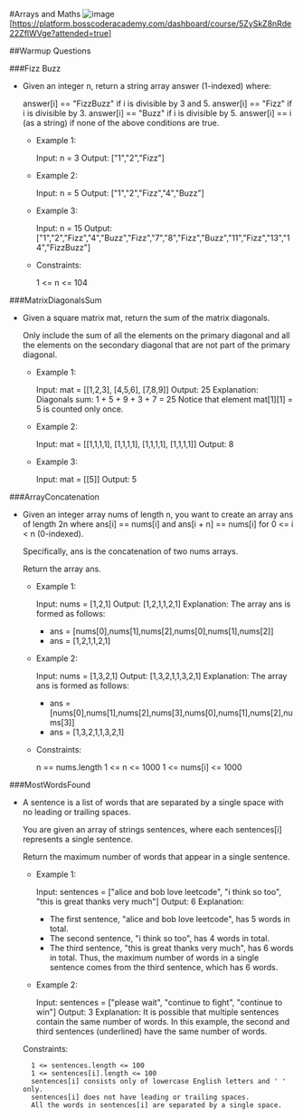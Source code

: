 ﻿#Arrays and Maths ![image](./Images/array/array-icon-512x512-slztyf8v.png)
[https://platform.bosscoderacademy.com/dashboard/course/5ZySkZ8nRde22ZflWVge?attended=true]

##Warmup Questions

###Fizz Buzz

- Given an integer n, return a string array answer (1-indexed) where:

	answer[i] == "FizzBuzz" if i is divisible by 3 and 5.
	answer[i] == "Fizz" if i is divisible by 3.
	answer[i] == "Buzz" if i is divisible by 5.
	answer[i] == i (as a string) if none of the above conditions are true.
 

	- Example 1:

		Input: n = 3
		Output: ["1","2","Fizz"]

	- Example 2:

		Input: n = 5
		Output: ["1","2","Fizz","4","Buzz"]

	- Example 3:

		Input: n = 15
		Output: ["1","2","Fizz","4","Buzz","Fizz","7","8","Fizz","Buzz","11","Fizz","13","14","FizzBuzz"]
 

	- Constraints:

		1 <= n <= 104

###MatrixDiagonalsSum

- Given a square matrix mat, return the sum of the matrix diagonals.

	Only include the sum of all the elements on the primary diagonal and all the elements on the secondary diagonal that are not part of the primary diagonal. 

	- Example 1:


		Input: mat = [[1,2,3],
              [4,5,6],
              [7,8,9]]
		Output: 25
		Explanation: Diagonals sum: 1 + 5 + 9 + 3 + 7 = 25
		Notice that element mat[1][1] = 5 is counted only once.

	- Example 2:

		Input: mat = [[1,1,1,1],
              [1,1,1,1],
              [1,1,1,1],
              [1,1,1,1]]
		Output: 8

	- Example 3:

		Input: mat = [[5]]
		Output: 5
 

###ArrayConcatenation

- Given an integer array nums of length n, you want to create an array ans of length 2n where ans[i] == nums[i] and ans[i + n] == nums[i] for 0 <= i < n (0-indexed).

	Specifically, ans is the concatenation of two nums arrays.

	Return the array ans.

 

	- Example 1:

		Input: nums = [1,2,1]
		Output: [1,2,1,1,2,1]
		Explanation: The array ans is formed as follows:
		- ans = [nums[0],nums[1],nums[2],nums[0],nums[1],nums[2]]
		- ans = [1,2,1,1,2,1]

	- Example 2:

		Input: nums = [1,3,2,1]
		Output: [1,3,2,1,1,3,2,1]
		Explanation: The array ans is formed as follows:
		- ans = [nums[0],nums[1],nums[2],nums[3],nums[0],nums[1],nums[2],nums[3]]
		- ans = [1,3,2,1,1,3,2,1] 

	- Constraints:

		n == nums.length
		1 <= n <= 1000
		1 <= nums[i] <= 1000

###MostWordsFound

- A sentence is a list of words that are separated by a single space with no leading or trailing spaces.

	You are given an array of strings sentences, where each sentences[i] represents a single sentence.

	Return the maximum number of words that appear in a single sentence.

 

	- Example 1:

		Input: sentences = ["alice and bob love leetcode", "i think so too", "this is great thanks very much"]
		Output: 6
		Explanation: 
		- The first sentence, "alice and bob love leetcode", has 5 words in total.
		- The second sentence, "i think so too", has 4 words in total.
		- The third sentence, "this is great thanks very much", has 6 words in total.
		Thus, the maximum number of words in a single sentence comes from the third sentence, which has 6 words.

	- Example 2:

		Input: sentences = ["please wait", "continue to fight", "continue to win"]
		Output: 3
		Explanation: It is possible that multiple sentences contain the same number of words. 
		In this example, the second and third sentences (underlined) have the same number of words. 

	Constraints:

		1 <= sentences.length <= 100
		1 <= sentences[i].length <= 100
		sentences[i] consists only of lowercase English letters and ' ' only.
		sentences[i] does not have leading or trailing spaces.
		All the words in sentences[i] are separated by a single space.